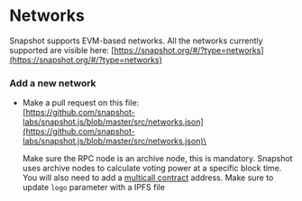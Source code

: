 # Networks

Snapshot supports EVM-based networks. All the networks currently supported are visible here: [https://snapshot.org/#/?type=networks](https://snapshot.org/#/?type=networks)

### Add a new network

* Make a pull request on this file:\
  [https://github.com/snapshot-labs/snapshot.js/blob/master/src/networks.json](https://github.com/snapshot-labs/snapshot.js/blob/master/src/networks.json)\

  Make sure the RPC node is an archive node, this is mandatory. Snapshot uses archive nodes to calculate voting power at a specific block time. You will also need to add a [multicall contract](https://github.com/makerdao/multicall/blob/master/src/Multicall.sol) address. Make sure to update `logo` parameter with a IPFS file
